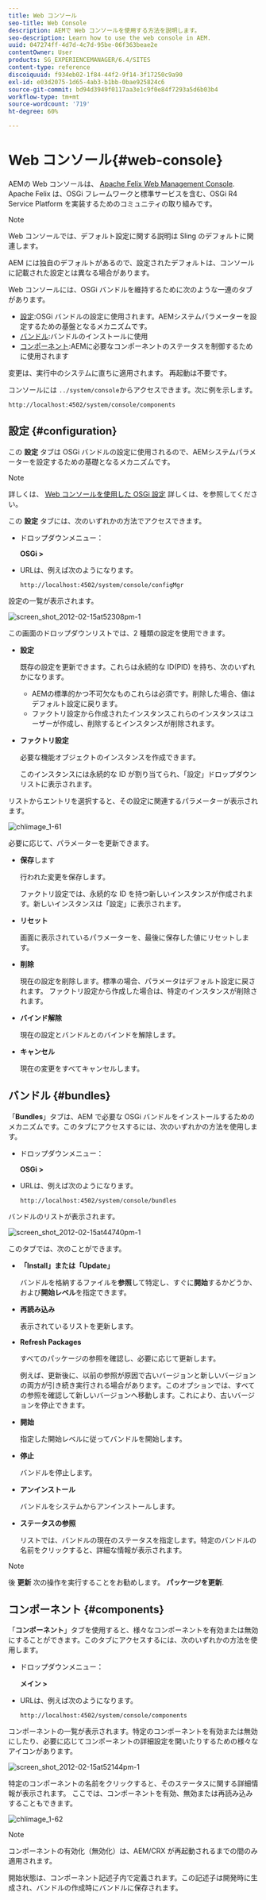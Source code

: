 ```yaml
---
title: Web コンソール
seo-title: Web Console
description: AEMで Web コンソールを使用する方法を説明します。
seo-description: Learn how to use the web console in AEM.
uuid: 047274ff-4d7d-4c7d-95be-06f363beae2e
contentOwner: User
products: SG_EXPERIENCEMANAGER/6.4/SITES
content-type: reference
discoiquuid: f934eb02-1f84-44f2-9f14-3f17250c9a90
exl-id: e03d2075-1d65-4ab3-b1bb-0bae925824c6
source-git-commit: bd94d3949f0117aa3e1c9f0e84f7293a5d6b03b4
workflow-type: tm+mt
source-wordcount: '719'
ht-degree: 60%

---
```


# Web コンソール{#web-console}

AEMの Web コンソールは、 [Apache Felix Web Management Console](https://felix.apache.org/documentation/subprojects/apache-felix-web-console.html). Apache Felix は、OSGi フレームワークと標準サービスを含む、OSGi R4 Service Platform を実装するためのコミュニティの取り組みです。

>[!NOTE]
>
>Web コンソールでは、デフォルト設定に関する説明は Sling のデフォルトに関連します。
>
>AEM には独自のデフォルトがあるので、設定されたデフォルトは、コンソールに記載された設定とは異なる場合があります。

Web コンソールには、OSGi バンドルを維持するために次のような一連のタブがあります。

* [設定](#configuration):OSGi バンドルの設定に使用されます。AEMシステムパラメーターを設定するための基盤となるメカニズムです。
* [バンドル](#bundles):バンドルのインストールに使用
* [コンポーネント](#components):AEMに必要なコンポーネントのステータスを制御するために使用されます

変更は、実行中のシステムに直ちに適用されます。 再起動は不要です。

コンソールには `../system/console`からアクセスできます。次に例を示します。

`http://localhost:4502/system/console/components`

## 設定 {#configuration}

この **設定** タブは OSGi バンドルの設定に使用されるので、AEMシステムパラメーターを設定するための基礎となるメカニズムです。

>[!NOTE]
>
>詳しくは、 [Web コンソールを使用した OSGi 設定](/help/sites-deploying/configuring-osgi.md#osgi-configuration-with-the-web-console) 詳しくは、を参照してください。

この **設定** タブには、次のいずれかの方法でアクセスできます。

* ドロップダウンメニュー：

   **OSGi >**

* URLは、例えば次のようになります。

   `http://localhost:4502/system/console/configMgr`

設定の一覧が表示されます。

![screen_shot_2012-02-15at52308pm-1](assets/screen_shot_2012-02-15at52308pm-1.png)

この画面のドロップダウンリストでは、2 種類の設定を使用できます。

* **設定**

   既存の設定を更新できます。これらは永続的な ID(PID) を持ち、次のいずれかになります。

   * AEMの標準的かつ不可欠なものこれらは必須です。削除した場合、値はデフォルト設定に戻ります。
   * ファクトリ設定から作成されたインスタンスこれらのインスタンスはユーザーが作成し、削除するとインスタンスが削除されます。

* **ファクトリ設定**

   必要な機能オブジェクトのインスタンスを作成できます。

   このインスタンスには永続的な ID が割り当てられ、「設定」ドロップダウンリストに表示されます。

リストからエントリを選択すると、その設定に関連するパラメーターが表示されます。

![chlimage_1-61](assets/chlimage_1-61.png)

必要に応じて、パラメーターを更新できます。

* **保存**&#x200B;します

   行われた変更を保存します。

   ファクトリ設定では、永続的な ID を持つ新しいインスタンスが作成されます。新しいインスタンスは「設定」に表示されます。

* **リセット**

   画面に表示されているパラメーターを、最後に保存した値にリセットします。

* **削除**

   現在の設定を削除します。標準の場合、パラメータはデフォルト設定に戻されます。 ファクトリ設定から作成した場合は、特定のインスタンスが削除されます。

* **バインド解除**

   現在の設定とバンドルとのバインドを解除します。

* **キャンセル**

   現在の変更をすべてキャンセルします。

## バンドル {#bundles}

「**Bundles**」タブは、AEM で必要な OSGi バンドルをインストールするためのメカニズムです。このタブにアクセスするには、次のいずれかの方法を使用します。

* ドロップダウンメニュー：

   **OSGi >**

* URLは、例えば次のようになります。

   `http://localhost:4502/system/console/bundles`

バンドルのリストが表示されます。

![screen_shot_2012-02-15at44740pm-1](assets/screen_shot_2012-02-15at44740pm-1.png)

このタブでは、次のことができます。

* **「Install」または「Update」**

   バンドルを格納するファイルを&#x200B;**参照**&#x200B;して特定し、すぐに&#x200B;**開始**&#x200B;するかどうか、および&#x200B;**開始レベル**&#x200B;を指定できます。

* **再読み込み**

   表示されているリストを更新します。

* **Refresh Packages**

   すべてのパッケージの参照を確認し、必要に応じて更新します。

   例えば、更新後に、以前の参照が原因で古いバージョンと新しいバージョンの両方が引き続き実行される場合があります。このオプションでは、すべての参照を確認して新しいバージョンへ移動します。これにより、古いバージョンを停止できます。

* **開始**

   指定した開始レベルに従ってバンドルを開始します。

* **停止**

    バンドルを停止します。

* **アンインストール**

   バンドルをシステムからアンインストールします。

* **ステータスの参照**

   リストでは、バンドルの現在のステータスを指定します。特定のバンドルの名前をクリックすると、詳細な情報が表示されます。

>[!NOTE]
>
>後 **更新** 次の操作を実行することをお勧めします。 **パッケージを更新**.

## コンポーネント {#components}

「**コンポーネント**」タブを使用すると、様々なコンポーネントを有効または無効にすることができます。このタブにアクセスするには、次のいずれかの方法を使用します。

* ドロップダウンメニュー：

   **メイン >**

* URLは、例えば次のようになります。

   `http://localhost:4502/system/console/components`

コンポーネントの一覧が表示されます。特定のコンポーネントを有効または無効にしたり、必要に応じてコンポーネントの詳細設定を開いたりするための様々なアイコンがあります。

![screen_shot_2012-02-15at52144pm-1](assets/screen_shot_2012-02-15at52144pm-1.png)

特定のコンポーネントの名前をクリックすると、そのステータスに関する詳細情報が表示されます。 ここでは、コンポーネントを有効、無効または再読み込みすることもできます。

![chlimage_1-62](assets/chlimage_1-62.png)

>[!NOTE]
>
>コンポーネントの有効化（無効化）は、AEM/CRX が再起動されるまでの間のみ適用されます。
>
>開始状態は、コンポーネント記述子内で定義されます。この記述子は開発時に生成され、バンドルの作成時にバンドルに保存されます。
